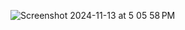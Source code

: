 
![Screenshot 2024-11-13 at 5 05 58 PM](https://github.com/user-attachments/assets/a4a7b929-136c-4da0-b07e-b1a93149ea86)
